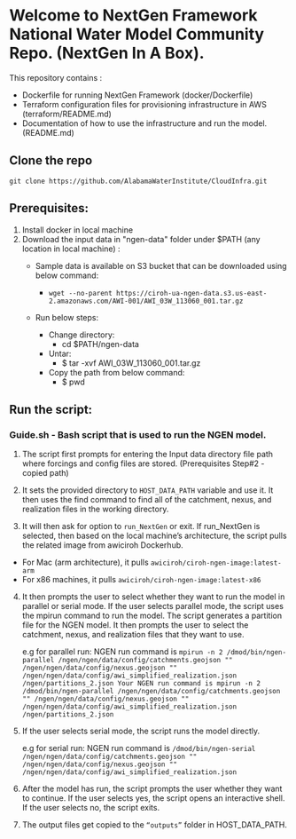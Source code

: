 # Welcome to NextGen Framework National Water Model Community Repo. (NextGen In A Box).

This repository contains :
- Dockerfile for running NextGen Framework (docker/Dockerfile)
- Terraform configuration files for provisioning infrastructure in AWS (terraform/README.md)
- Documentation of how to use the infrastructure and run the model. (README.md)

## Clone the repo

`git clone https://github.com/AlabamaWaterInstitute/CloudInfra.git`

## Prerequisites:

1. Install docker in local machine
2. Download the input data in "ngen-data" folder under $PATH (any location in local machine) :
    - Sample data is available on S3 bucket that can be downloaded using below command:
        - `wget --no-parent https://ciroh-ua-ngen-data.s3.us-east-2.amazonaws.com/AWI-001/AWI_03W_113060_001.tar.gz`

    - Run below steps:
        - Change directory:
            - cd $PATH/ngen-data
        - Untar:
            - $ tar -xvf AWI_03W_113060_001.tar.gz
        - Copy the path from below command:
            - $ pwd

## Run the script:

### Guide.sh - Bash script that is used to run the NGEN model. 

1.	The script first prompts for entering the Input data directory file path where forcings and config files are stored. (Prerequisites Step#2 - copied path)

2.	It sets the provided directory to `HOST_DATA_PATH` variable and use it. It then uses the find command to find all of the catchment, nexus, and realization files in the working directory.

3.	It will then ask for option to `run_NextGen` or exit. If run_NextGen is selected, then based on the local machine’s architecture, the script pulls the related image from awiciroh Dockerhub. 

-	For Mac (arm architecture), it pulls `awiciroh/ciroh-ngen-image:latest-arm`
-	For x86 machines, it pulls `awiciroh/ciroh-ngen-image:latest-x86`

4.	It then prompts the user to select whether they want to run the model in parallel or serial mode. If the user selects parallel mode, the script uses the mpirun command to run the model. The script generates a partition file for the NGEN model. 
It then prompts the user to select the catchment, nexus, and realization files that they want to use.

    e.g for parallel run:
    NGEN run command is `mpirun -n 2 /dmod/bin/ngen-parallel /ngen/ngen/data/config/catchments.geojson "" /ngen/ngen/data/config/nexus.geojson "" /ngen/ngen/data/config/awi_simplified_realization.json /ngen/partitions_2.json Your NGEN run command is mpirun -n 2 /dmod/bin/ngen-parallel /ngen/ngen/data/config/catchments.geojson "" /ngen/ngen/data/config/nexus.geojson "" /ngen/ngen/data/config/awi_simplified_realization.json /ngen/partitions_2.json`

5.	If the user selects serial mode, the script runs the model directly. 

    e.g for serial run:
    NGEN run command is `/dmod/bin/ngen-serial /ngen/ngen/data/config/catchments.geojson "" /ngen/ngen/data/config/nexus.geojson "" /ngen/ngen/data/config/awi_simplified_realization.json`

6.	After the model has run, the script prompts the user whether they want to continue. If the user selects yes, the script opens an interactive shell. If the user selects no, the script exits. 

7.	The output files get copied to the `“outputs”` folder in HOST_DATA_PATH.


